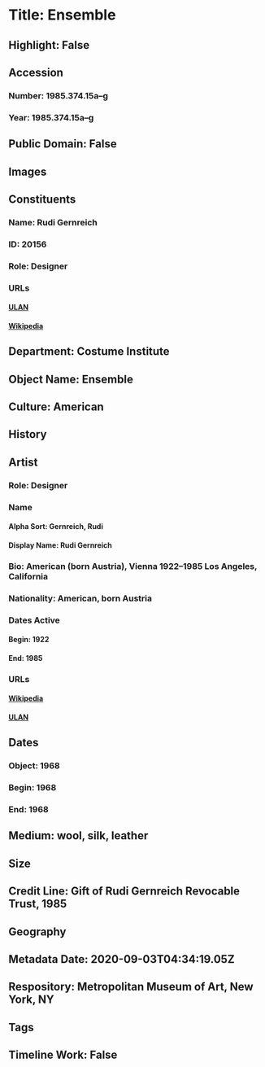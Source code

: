 # Title: Ensemble
## Highlight: False
## Accession
### Number: 1985.374.15a–g
### Year: 1985.374.15a–g
## Public Domain: False
## Images
## Constituents
### Name: Rudi Gernreich
### ID: 20156
### Role: Designer
### URLs
#### [ULAN](http://vocab.getty.edu/page/ulan/500021505)
#### [Wikipedia](https://www.wikidata.org/wiki/Q114041)
## Department: Costume Institute
## Object Name: Ensemble
## Culture: American
## History
## Artist
### Role: Designer
### Name
#### Alpha Sort: Gernreich, Rudi
#### Display Name: Rudi Gernreich
### Bio: American (born Austria), Vienna 1922–1985 Los Angeles, California
### Nationality: American, born Austria
### Dates Active
#### Begin: 1922
#### End: 1985
### URLs
#### [Wikipedia](https://www.wikidata.org/wiki/Q114041)
#### [ULAN](http://vocab.getty.edu/page/ulan/500021505)
## Dates
### Object: 1968
### Begin: 1968
### End: 1968
## Medium: wool, silk, leather
## Size
## Credit Line: Gift of Rudi Gernreich Revocable Trust, 1985
## Geography
## Metadata Date: 2020-09-03T04:34:19.05Z
## Respository: Metropolitan Museum of Art, New York, NY
## Tags
## Timeline Work: False